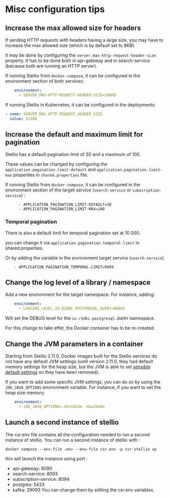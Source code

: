 # Misc configuration tips

## Increase the max allowed size for headers

If sending HTTP requests with headers having a large size, you may have to increase the max allowed size (which is by default set to 8KB).

It may be done by configuring the `server.max-http-request-header-size` property. It has to be done both in api-gateway and in search-service (because both are running an HTTP server).

If running Stellio from `docker-compose`, it can be configured in the environment section of both services:

```yaml
    environment:
      - SERVER_MAX-HTTP-REQUEST-HEADER-SIZE=100KB
```

If running Stellio in Kubernetes, it can be configured in the deployments:

```yaml
- name: SERVER_MAX_HTTP_REQUEST_HEADER_SIZE
  value: 512KB
```

## Increase the default and maximum limit for pagination

Stellio has a default pagination limit of 30 and a maximum of 100. 

These values can be changed by configuring the `application.pagination.limit-default` and `application.pagination.limit-max` properties in `shared.properties` file.

If running Stellio from `docker-compose`, it can be configured in the environment section of the target service (`search-service` or `subscription-service`) : 

```
      - APPLICATION_PAGINATION_LIMIT-DEFAULT=3O
      - APPLICATION_PAGINATION_LIMIT-MAX=100
```

### Temporal pagination
There is also a default limit for temporal pagination set at 10 000.

you can change it via `application.pagination.temporal-limit` in shared.properties.

Or by adding the variable in the environment target service  (`search-service`)
```
    - APPLICATION_PAGINATION_TEMPORAL-LIMIT=9999
```

## Change the log level of a library / namespace

Add a new environment for the target namespace. For instance, adding:

```yaml
    environment:
      - LOGGING_LEVEL_IO_R2DBC_POSTGRESQL_QUERY=DEBUG
```

Will set the DEBUG level for the `io.r2dbc.postgresql.QUERY` namespace.

For this change to take effet, the Docker container has to be re-created.

## Change the JVM parameters in a container

Starting from Stellio 2.11.0, Docker images built for the Stellio services do not have any default JVM settings (until version 2.11.0, they had default memory settings for the heap size, but the JVM is able to set [sensible default settings](https://learn.microsoft.com/en-us/azure/developer/java/containers/overview#understand-jvm-default-ergonomics) so they have been removed).

If you want to add some specific JVM settings, you can do so by using the `JDK_JAVA_OPTIONS` environment variable. For instance, if you want to set the heap size memory:

```yaml
    environment:
      - JDK_JAVA_OPTIONS=-Xms1024m -Xmx2048m
```

## Launch a second instance of stellio 

The csr.env file contains all the configuration needed to run a second instance of stellio.
You can run a second instance of stellio with :
````shell
docker compose --env-file .env --env-file csr.env -p csr-stellio up
````
this will launch the instance using port :
- api-gateway: 8090
- search-service: 8093
- subscription-service: 8094
- postgres: 5433
- kafka: 29093
You can change them by editing the csr.env variables.